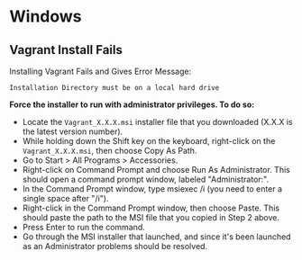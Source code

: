 Windows
=======

Vagrant Install Fails
-------------


Installing Vagrant Fails and Gives Error Message:

```
Installation Directory must be on a local hard drive
```

**Force the installer to run with administrator privileges.
To do so:**

* Locate the `Vagrant_X.X.X.msi` installer file that you downloaded (X.X.X is the latest version number).
* While holding down the Shift key on the keyboard, right-click on the `Vagrant_X.X.X.msi`, then choose Copy As Path.
* Go to Start > All Programs > Accessories.
* Right-click on Command Prompt and choose Run As Administrator. This should open a command prompt window, labeled "Administrator:".
* In the Command Prompt window, type msiexec /i (you need to enter a single space after "/i").
* Right-click in the Command Prompt window, then choose Paste. This should paste the path to the MSI file that you copied in Step 2 above.
* Press Enter to run the command.
* Go through the MSI installer that launched, and since it's been launched as an Administrator problems should be resolved.
